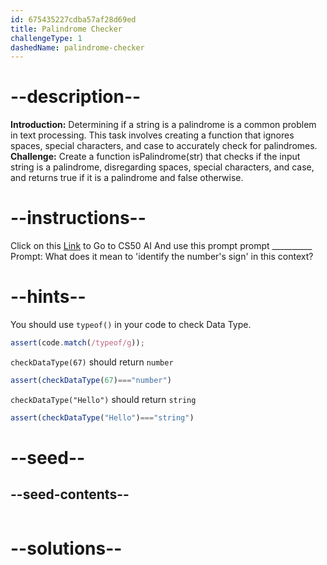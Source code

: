 ```yaml
---
id: 675435227cdba57af28d69ed
title: Palindrome Checker
challengeType: 1
dashedName: palindrome-checker
---
```


# --description--

**Introduction:**
Determining if a string is a palindrome is a common problem in text processing. This task involves creating a function that ignores spaces, special characters, and case to accurately check for palindromes.
<br>
**Challenge:**
Create a function isPalindrome(str) that checks if the input string is a palindrome, disregarding spaces, special characters, and case, and returns true if it is a palindrome and false otherwise.

# --instructions--

Click on this <a href = "https://cs50.ai/chat">Link</a>  to Go to CS50 AI 
And use this prompt prompt __________
Prompt: What does it mean to 'identify the number's sign' in this context?

# --hints--

You should use `typeof()`  in your code to check Data Type.

```js
assert(code.match(/typeof/g));
```

`checkDataType(67)` should return `number`

```js
assert(checkDataType(67)==="number")
```

`checkDataType("Hello")` should return `string`

```js
assert(checkDataType("Hello")==="string")
```

# --seed--
## --seed-contents--

```js

```

# --solutions--

```js

```
